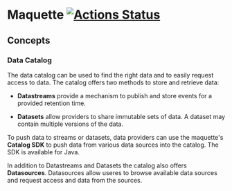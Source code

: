 # Maquette [![Actions Status](https://shields-staging-pr-3898.herokuapp.com/github/actions/cokeSchlumpf/maquette/Java%20Build)](https://github.com/cokeSchlumpf/maquette/actions)

## Concepts

### Data Catalog

The data catalog can be used to find the right data and to easily request access to data. The catalog offers two methods to store and retrieve data:

* **Datastreams** provide a mechanism to publish and store events for a provided retention time.

* **Datasets** allow providers to share immutable sets of data. A dataset may contain multiple versions of the data.

To push data to streams or datasets, data providers can use the maquette's **Catalog SDK** to push data from various data sources into the catalog. The SDK is available for Java.

In addition to Datastreams and Datasets the catalog also offers **Datasources**. Datasources allow useres to browse available data sources and request access and data from the sources.